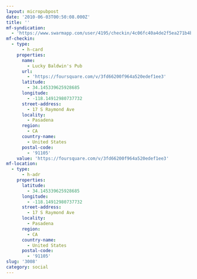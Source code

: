 ```yaml
---
layout: micropubpost
date: '2010-06-03T00:50:08.000Z'
title: ''
mf-syndication:
  - 'https://www.swarmapp.com/user/4195/checkin/4c06fc40a4de2f5ea271b4be'
mf-checkin:
  - type:
      - h-card
    properties:
      name:
        - Lucky Baldwin's Pub
      url:
        - 'https://foursquare.com/v/3fd66200f964a520edef1ee3'
      latitude:
        - 34.145339625928685
      longitude:
        - -118.14912980737732
      street-address:
        - 17 S Raymond Ave
      locality:
        - Pasadena
      region:
        - CA
      country-name:
        - United States
      postal-code:
        - '91105'
    value: 'https://foursquare.com/v/3fd66200f964a520edef1ee3'
mf-location:
  - type:
      - h-adr
    properties:
      latitude:
        - 34.145339625928685
      longitude:
        - -118.14912980737732
      street-address:
        - 17 S Raymond Ave
      locality:
        - Pasadena
      region:
        - CA
      country-name:
        - United States
      postal-code:
        - '91105'
slug: '3008'
category: social
---
```

